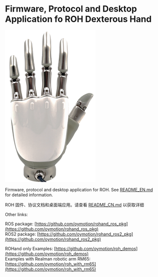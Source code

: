 # Firmware, Protocol and Desktop Application fo ROH Dexterous Hand

![ROH Dexterous Hand](res/ROHs.png)

Firmware, protocol and desktop application for ROH. See [README_EN.md](README_EN.md) for detailed information.

ROH 固件、协议文档和桌面端应用。请查看 [README_CN.md](README_CN.md) 以获取详细

Other links:

ROS package:  [https://github.com/oymotion/rohand_ros_pkg](https://github.com/oymotion/rohand_ros_pkg)  
ROS2 package:  [https://github.com/oymotion/rohand_ros2_pkg](https://github.com/oymotion/rohand_ros2_pkg)  

ROHand only Examples: [https://github.com/oymotion/roh_demos](https://github.com/oymotion/roh_demos)  
Examples with Realman robotic arm RM65: [https://github.com/oymotion/roh_with_rm65](https://github.com/oymotion/roh_with_rm65)  
